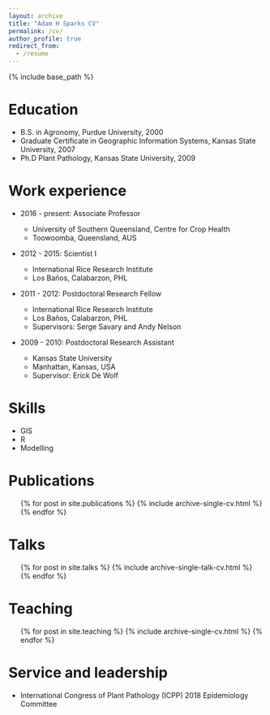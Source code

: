```yaml
---
layout: archive
title: "Adam H Sparks CV"
permalink: /cv/
author_profile: true
redirect_from:
  - /resume
---
```


{% include base_path %}

Education
======
* B.S. in Agronomy, Purdue University, 2000
* Graduate Certificate in Geographic Information Systems, Kansas State University, 2007
* Ph.D Plant Pathology, Kansas State University, 2009

Work experience
======

* 2016 - present: Associate Professor
  * University of Southern Queensland, Centre for Crop Health
  * Toowoomba, Queensland, AUS

* 2012 - 2015: Scientist I
  * International Rice Research Institute
  * Los Baños, Calabarzon, PHL

* 2011 - 2012: Postdoctoral Research Fellow
  * International Rice Research Institute
  * Los Baños, Calabarzon, PHL
  * Supervisors: Serge Savary and Andy Nelson

* 2009 - 2010: Postdoctoral Research Assistant
  * Kansas State University
  * Manhattan, Kansas, USA
  * Supervisor: Erick De Wolf


Skills
======
* GIS
* R
* Modelling

Publications
======
  <ul>{% for post in site.publications %}
    {% include archive-single-cv.html %}
  {% endfor %}</ul>

Talks
======
  <ul>{% for post in site.talks %}
    {% include archive-single-talk-cv.html %}
  {% endfor %}</ul>

Teaching
======
  <ul>{% for post in site.teaching %}
    {% include archive-single-cv.html %}
  {% endfor %}</ul>

Service and leadership
======
* International Congress of Plant Pathology (ICPP) 2018 Epidemiology Committee
